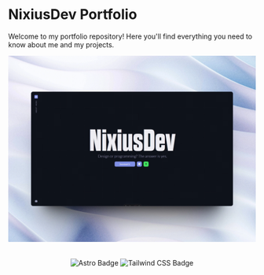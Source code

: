 # NixiusDev Portfolio
Welcome to my portfolio repository! Here you'll find everything you need to know about me and my projects.

<div align="center">
  <a href="https://nixiusdev.netlify.app/">
    <img src="./public/projects/nixiusdev-portfolio.webp">
  </a>
</div>

<br>

<div align="center">

![Astro Badge](https://img.shields.io/badge/Astro-BC52EE?logo=astro&logoColor=fff&style=for-the-badge)
![Tailwind CSS Badge](https://img.shields.io/badge/Tailwind%20CSS-06B6D4?logo=tailwindcss&logoColor=fff&style=for-the-badge)

</div>
